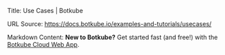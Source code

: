 Title: Use Cases | Botkube

URL Source: https://docs.botkube.io/examples-and-tutorials/usecases/

Markdown Content:
**New to Botkube?** Get started fast (and free!) with the [Botkube Cloud Web App](https://app.botkube.io/).
